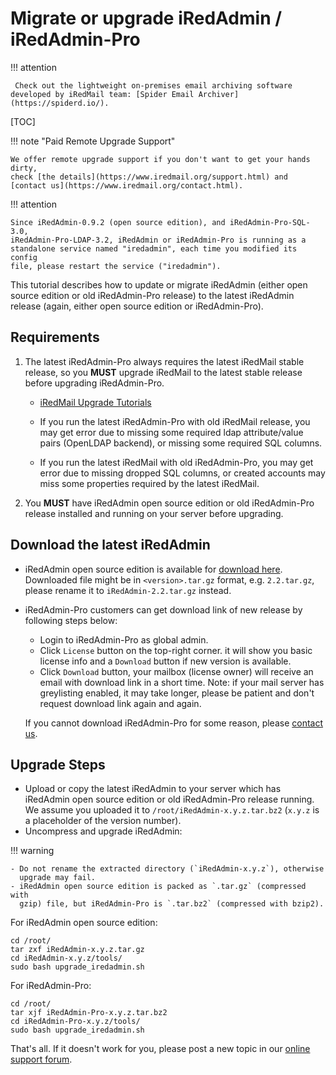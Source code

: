 # Migrate or upgrade iRedAdmin / iRedAdmin-Pro

!!! attention

	 Check out the lightweight on-premises email archiving software developed by iRedMail team: [Spider Email Archiver](https://spiderd.io/).

[TOC]

!!! note "Paid Remote Upgrade Support"

    We offer remote upgrade support if you don't want to get your hands dirty,
    check [the details](https://www.iredmail.org/support.html) and
    [contact us](https://www.iredmail.org/contact.html).

!!! attention

    Since iRedAdmin-0.9.2 (open source edition), and iRedAdmin-Pro-SQL-3.0,
    iRedAdmin-Pro-LDAP-3.2, iRedAdmin or iRedAdmin-Pro is running as a
    standalone service named "iredadmin", each time you modified its config
    file, please restart the service ("iredadmin").

This tutorial describes how to update or migrate iRedAdmin (either open source
edition or old iRedAdmin-Pro release) to the latest iRedAdmin release (again,
either open source edition or iRedAdmin-Pro).

## Requirements

1. The latest iRedAdmin-Pro always requires the latest iRedMail stable release,
   so you __MUST__ upgrade iRedMail to the latest stable release before
   upgrading iRedAdmin-Pro.

    * [iRedMail Upgrade Tutorials](./iredmail.releases.html)

    * If you run the latest iRedAdmin-Pro with old iRedMail release, you may
      get error due to missing some required ldap attribute/value pairs
      (OpenLDAP backend), or missing some required SQL columns.

    * If you run the latest iRedMail with old iRedAdmin-Pro, you may get error
      due to missing dropped SQL columns, or created accounts may miss some
      properties required by the latest iRedMail.

1. You __MUST__ have iRedAdmin open source edition or old iRedAdmin-Pro release
   installed and running on your server before upgrading.

## Download the latest iRedAdmin

* iRedAdmin open source edition is available for [download here](https://github.com/iredmail/iRedAdmin/tags).
  Downloaded file might be in `<version>.tar.gz` format, e.g. `2.2.tar.gz`,
  please rename it to `iRedAdmin-2.2.tar.gz` instead.
* iRedAdmin-Pro customers can get download link of new release by following
  steps below:
    * Login to iRedAdmin-Pro as global admin.
    * Click `License` button on the top-right corner. it will show you basic
      license info and a `Download` button if new version is available.
    * Click `Download` button, your mailbox (license owner) will receive an email
      with download link in a short time. Note: if your mail server has greylisting
      enabled, it may take longer, please be patient and don't request download
      link again and again.

    If you cannot download iRedAdmin-Pro for some reason, please [contact us](https://www.iredmail.org/contact.html).

## Upgrade Steps

* Upload or copy the latest iRedAdmin to your server which has iRedAdmin
  open source edition or old iRedAdmin-Pro release running. We assume you
  uploaded it to `/root/iRedAdmin-x.y.z.tar.bz2` (`x.y.z` is a placeholder of
  the version number).
* Uncompress and upgrade iRedAdmin:

!!! warning

    - Do not rename the extracted directory (`iRedAdmin-x.y.z`), otherwise
      upgrade may fail.
    - iRedAdmin open source edition is packed as `.tar.gz` (compressed with
      gzip) file, but iRedAdmin-Pro is `.tar.bz2` (compressed with bzip2).

For iRedAdmin open source edition:

```
cd /root/
tar zxf iRedAdmin-x.y.z.tar.gz
cd iRedAdmin-x.y.z/tools/
sudo bash upgrade_iredadmin.sh
```

For iRedAdmin-Pro:

```
cd /root/
tar xjf iRedAdmin-Pro-x.y.z.tar.bz2
cd iRedAdmin-Pro-x.y.z/tools/
sudo bash upgrade_iredadmin.sh
```

That's all. If it doesn't work for you, please post a new topic in our
[online support forum](https://forum.iredmail.org/).
